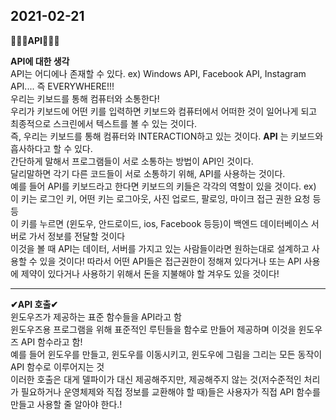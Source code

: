 2021-02-21
--------------

__🎈🎈🎈API🎈🎈🎈__  


__API에 대한 생각__  
API는 어디에나 존재할 수 있다. ex) Windows API, Facebook API, Instagram API.... 즉 EVERYWHERE!!!  
우리는 키보드를 통해 컴퓨터와 소통한다!  
우리가 키보드에 어떤 키를 입력하면 키보드와 컴퓨터에서 어떠한 것이 일어나게 되고 최종적으로 스크린에서 텍스트를 볼 수 있는 것이다.  
즉, 우리는 키보드를 통해 컴퓨터와 INTERACTION하고 있는 것이다. __API__ 는 키보드와 흡사하다고 할 수 있다.  
간단하게 말해서 프로그램들이 서로 소통하는 방법이 API인 것이다.  
달리말하면 각기 다른 코드들이 서로 소통하기 위해, API를 사용하는 것이다.  
예를 들어 API를 키보드라고 한다면 키보드의 키들은 각각의 역할이 있을 것이다.  ex) 이 키는 로그인 키, 어떤 키는 로그아웃, 사진 업로드, 팔로잉, 마이크 접근 권한 요청 등등  
이 키를 누르면 (윈도우, 안드로이드, ios, Facebook 등등)이 백엔드 데이터베이스 서버로 가서 정보를 전달할 것이다  
이것을 볼 때 API는 데이터, 서버를 가지고 있는 사람들이라면 원하는대로 설계하고 사용할 수 있을 것이다! 따라서 어떤 API들은 접근권한이 정해져 있다거나 또는 API 사용에 제약이 있다거나 사용하기 위해서 돈을 지불해야 할 겨우도 있을 것이다!  

-----------------------------

__✔API 호출✔__  
윈도우즈가 제공하는 표준 함수들을 API라고 함  
윈도우즈용 프로그램을 위해 표준적인 루틴들을 함수로 만들어 제공하며 이것을 윈도우즈 API 함수라고 함!  
예를 들어 윈도우를 만들고, 윈도우를 이동시키고, 윈도우에 그림을 그리는 모든 동작이 API 함수로 이루어지는 것  
이러한 호출은 대게 델파이가 대신 제공해주지만, 제공해주지 않는 것(저수준적인 처리가 필요하거나 운영체제와 직접 정보를 교환해야 할 때)들은 사용자가 직접 API 함수를 만들고 사용할 줄 알아야 한다.!  


